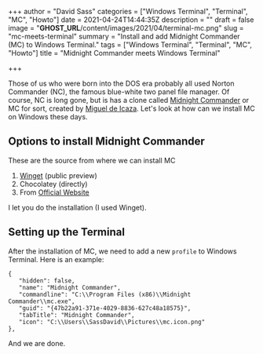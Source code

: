 +++
author = "David Sass"
categories = ["Windows Terminal", "Terminal", "MC", "Howto"]
date = 2021-04-24T14:44:35Z
description = ""
draft = false
image = "__GHOST_URL__/content/images/2021/04/terminal-mc.png"
slug = "mc-meets-terminal"
summary = "Install and add Midnight Commander (MC) to Windows Terminal."
tags = ["Windows Terminal", "Terminal", "MC", "Howto"]
title = "Midnight Commander meets Windows Terminal"

+++


Those of us who were born into the DOS era probably all used Norton Commander (NC), the famous blue-white two panel file manager. Of course, NC is long gone, but is has a clone called [Midnight Commander](https://github.com/MidnightCommander/mc) or MC for sort, created by [Miguel de Icaza](https://en.wikipedia.org/wiki/Miguel_de_Icaza). Let's look at how can we install MC on Windows these days.

## Options to install Midnight Commander
These are the source from where we can install MC
1. [Winget](https://docs.microsoft.com/en-us/windows/package-manager/winget/) (public preview)
2. Chocolatey (directly)
4. From [Official Website](http://midnight-commander.org/)

I let you do the installation (I used Winget).

## Setting up the Terminal
After the installation of MC, we need to add a new `profile` to Windows Terminal. Here is an example:
```
{
   "hidden": false,
   "name": "Midnight Commander",
   "commandline": "C:\\Program Files (x86)\\Midnight Commander\\mc.exe",
   "guid": "{47b22a91-371e-4029-8836-627c48a18575}",
   "tabTitle": "Midnight Commander",
   "icon": "C:\\Users\\SassDavid\\Pictures\\mc.icon.png"
},
```

And we are done.



